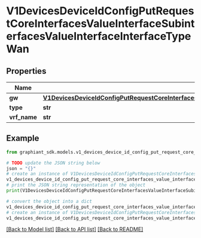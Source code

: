 # V1DevicesDeviceIdConfigPutRequestCoreInterfacesValueInterfaceSubinterfacesValueInterfaceInterfaceTypeWan


## Properties

Name | Type | Description | Notes
------------ | ------------- | ------------- | -------------
**gw** | [**V1DevicesDeviceIdConfigPutRequestCoreInterfacesValueInterfaceSubinterfacesValueInterfaceInterfaceTypeWanGw**](V1DevicesDeviceIdConfigPutRequestCoreInterfacesValueInterfaceSubinterfacesValueInterfaceInterfaceTypeWanGw.md) |  | [optional] 
**type** | **str** |  | [optional] 
**vrf_name** | **str** |  | [optional] 

## Example

```python
from graphiant_sdk.models.v1_devices_device_id_config_put_request_core_interfaces_value_interface_subinterfaces_value_interface_interface_type_wan import V1DevicesDeviceIdConfigPutRequestCoreInterfacesValueInterfaceSubinterfacesValueInterfaceInterfaceTypeWan

# TODO update the JSON string below
json = "{}"
# create an instance of V1DevicesDeviceIdConfigPutRequestCoreInterfacesValueInterfaceSubinterfacesValueInterfaceInterfaceTypeWan from a JSON string
v1_devices_device_id_config_put_request_core_interfaces_value_interface_subinterfaces_value_interface_interface_type_wan_instance = V1DevicesDeviceIdConfigPutRequestCoreInterfacesValueInterfaceSubinterfacesValueInterfaceInterfaceTypeWan.from_json(json)
# print the JSON string representation of the object
print(V1DevicesDeviceIdConfigPutRequestCoreInterfacesValueInterfaceSubinterfacesValueInterfaceInterfaceTypeWan.to_json())

# convert the object into a dict
v1_devices_device_id_config_put_request_core_interfaces_value_interface_subinterfaces_value_interface_interface_type_wan_dict = v1_devices_device_id_config_put_request_core_interfaces_value_interface_subinterfaces_value_interface_interface_type_wan_instance.to_dict()
# create an instance of V1DevicesDeviceIdConfigPutRequestCoreInterfacesValueInterfaceSubinterfacesValueInterfaceInterfaceTypeWan from a dict
v1_devices_device_id_config_put_request_core_interfaces_value_interface_subinterfaces_value_interface_interface_type_wan_from_dict = V1DevicesDeviceIdConfigPutRequestCoreInterfacesValueInterfaceSubinterfacesValueInterfaceInterfaceTypeWan.from_dict(v1_devices_device_id_config_put_request_core_interfaces_value_interface_subinterfaces_value_interface_interface_type_wan_dict)
```
[[Back to Model list]](../README.md#documentation-for-models) [[Back to API list]](../README.md#documentation-for-api-endpoints) [[Back to README]](../README.md)


